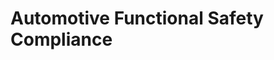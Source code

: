 # Automotive Functional Safety Compliance


<!--stackedit_data:
eyJoaXN0b3J5IjpbMTYwMzYxOTM3NCwzODgzMDMwNzhdfQ==
-->
